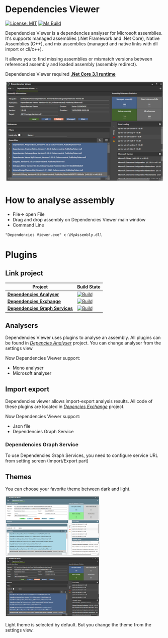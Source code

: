 # Dependencies Viewer

[![License: MIT](https://img.shields.io/badge/License-MIT-yellow.svg)](https://opensource.org/licenses/MIT)
[![Ms Build][github-actions-badge]][github-actions]

Dependencies Viewer is a dependencies analyser for Microsoft assemblies. It's supports managed assemblies (.Net Framework and .Net Core), Native Assemblies (C++), and mix assemblies (managed and native links with dll import or cli/c++).

It allows you to find missing assemblies or mismatch versions between referenced assembly and loaded assembly (assembly redirect).

Dependencies Viewer required [**.Net Core 3.1 runtime**](https://dotnet.microsoft.com/download/dotnet-core/3.1)

<img src="doc/images/viewer-dark.png"/>

# How to analyse assembly 
- File-> open File
- Drag and drop assembly on Dependencies Viewer main window
- Command Line 
```
"Dependencies Viewer.exe" c:\MyAssembly.dll
```


# Plugins

## Link project
|        Project                                        |                Build State                                | 
| ----------------------------------------------------- | --------------------------------------------------------- | 
| [**Dependencies Analyser**][analyser-url]             |      [![Build][analyser-badge]][analyser-url]             | 
| [**Dependencies Exchange**][exchange-url]             |      [![Build][exchange-badge]][exchange-url]             | 
| [**Dependencies Graph Services**][graph-service-url]  |      [![Build][graph-service-badge]][graph-service-url]   | 

## Analysers

Dependencies Viewer uses plugins to analyse an assembly. All plugins can be found in [*Depencies Analyser*][analyser-url] project. You can change analyser from the settings view

Now Dependencies Viewer support:
- Mono analyser
- Microsoft analyser

## Import export 

Dependencies viewer allows import-export analysis results. All code of these plugins are located in [*Depencies Exchange*][exchange-url] project.

Now Dependencies Viewer support:
- Json file
- Dependencies Graph Service

### Dependencies Graph Service

To use Dependencies Graph Services, you need to configure service URL from setting screen (Import/Export part)

## Themes
You can choose your favorite theme between dark and light.

<img src="doc/images/viewer-light.png" width="300"/>  <img src="doc/images/viewer-dark.png" width="300"/>

Light theme is selected by default. But you change the theme from the settings view.

[github-actions]:                  https://github.com/xclemence/Dependencies.Viewer/actions
[github-actions-badge]:            https://github.com/xclemence/Dependencies.Viewer/workflows/Build/badge.svg?branch=master

[graph-service-url]:               https://github.com/xclemence/Dependencies-graph-services
[graph-service-badge]:             https://github.com/xclemence/Dependencies-graph-services/workflows/Build/badge.svg?branch=master

[analyser-badge]:                  https://github.com/xclemence/Dependencies.Viewer/workflows/Ms%20Build/badge.svg
[analyser-url]:                    https://github.com/xclemence/Dependencies.Viewer

[exchange-badge]:                   https://github.com/xclemence/Dependencies.Exchange/workflows/WPF%20.NET%20Core/badge.svg?branch=master
[exchange-url]:                     https://github.com/xclemence/Dependencies.Exchange

